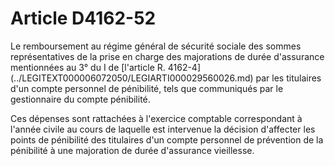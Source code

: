 # Article D4162-52

 

<div align="left">
  Le remboursement au régime général de sécurité sociale des sommes représentatives de la prise en charge des majorations de durée d'assurance mentionnées au 3° du I de [l'article R. 4162-4](../LEGITEXT000006072050/LEGIARTI000029560026.md) par les titulaires d'un compte personnel de pénibilité, tels que communiqués par le gestionnaire du compte pénibilité.
  </p>
  
  <p>
    Ces dépenses sont rattachées à l'exercice comptable correspondant à l'année civile au cours de laquelle est intervenue la décision d'affecter les points de pénibilité des titulaires d'un compte personnel de prévention de la pénibilité à une majoration de durée d'assurance vieillesse.
  </p>